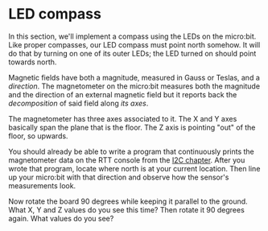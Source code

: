 # LED compass

In this section, we'll implement a compass using the LEDs on the micro:bit. Like proper compasses, our LED
compass must point north somehow. It will do that by turning on one of its outer LEDs; the LED turned on
should point towards north.

Magnetic fields have both a magnitude, measured in Gauss or Teslas, and a *direction*. The
magnetometer on the micro:bit measures both the magnitude and the direction of an external magnetic field
but it reports back the *decomposition* of said field along *its axes*.

The magnetometer has three axes associated to it. The X and Y axes basically span the plane that is the floor.
The Z axis is pointing "out" of the floor, so upwards.

You should already be able to write a program that continuously prints the magnetometer
data on the RTT console from the [I2C chapter](../08-i2c/index.md). After you wrote that
program, locate where north is at your current location. Then line up your micro:bit with
that direction and observe how the sensor's measurements look.

Now rotate the board 90 degrees while keeping it parallel to the ground. What X, Y and Z values do
you see this time? Then rotate it 90 degrees again. What values do you see?
